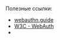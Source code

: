 Полезные ссылки:
- [webauthn.guide](https://webauthn.guide/)
- [W3C - WebAuth](https://w3c.github.io/webauthn/#dom-publickeycredentialcreationoptions-challenge)
- 